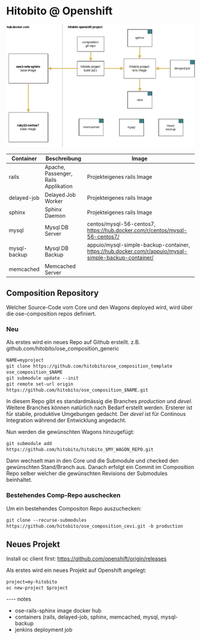 # Hitobito @ Openshift

![Openshift Project](diagrams/ose-rails.png)



| Container | Beschreibung | Image |
| --- | --- | --- |
| rails | Apache, Passenger, Rails Applikation | Projekteigenes rails Image |
| delayed-job | Delayed Job Worker | Projekteigenes rails Image |
| sphinx | Sphinx Daemon | Projekteigenes rails Image |
| mysql | Mysql DB Server | centos/mysql-56-centos7, https://hub.docker.com/r/centos/mysql-56-centos7/ |
| mysql-backup | Mysql DB Backup | appuio/mysql-simple-backup-container, https://hub.docker.com/r/appuio/mysql-simple-backup-container/ |
| memcached | Memcached Server|  |


## Composition Repository

Welcher Source-Code vom Core und den Wagons deployed wird, wird über die ose-composition repos definiert.

### Neu

Als erstes wird ein neues Repo auf Github erstellt. z.B. github.com/hitobito/ose_composition_generic

    NAME=myproject
    git clone https://github.com/hitobito/ose_composition_template ose_composition_$NAME
    git submodule update --init
    git remote set-url origin https://github.com/hitobito/ose_composition_$NAME.git

In diesem Repo gibt es standardmässig die Branches *production* und *devel*. Weitere Branches können natürlich nach Bedarf erstellt werden. Ersterer ist für stabile, produktive Umgebungen gedacht. Der *devel* ist für Continous Integration während der Entwicklung angedacht.

Nun werden die gewünschten Wagons hinzugefügt:

    git submodule add https://github.com/hitobito/hitobito_$MY_WAGON_REPO.git

Dann wechselt man in den Core und die Submodule und checked den gewünschten Stand/Branch aus. Danach erfolgt ein Commit im Composition Repo selber welcher die gewünschten Revisions der Submodules beinhaltet.

### Bestehendes Comp-Repo auschecken

Um ein bestehendes Compositon Repo auszuchecken:

    git clone --recurse-submodules https://github.com/hitobito/ose_composition_cevi.git -b production

## Neues Projekt

Install oc client first: https://github.com/openshift/origin/releases

Als erstes wird ein neues Projekt auf Openshift angelegt:

    project=my-hitobito
    oc new-project $project




---- notes

* ose-rails-sphinx image docker hub
* containers (rails, delayed-job, sphinx, memcached, mysql, mysql-backup
* jenkins deployment job

